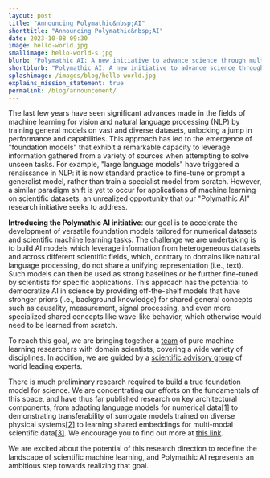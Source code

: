 ```yaml
---
layout: post
title: "Announcing Polymathic&nbsp;AI"
shorttitle: "Announcing Polymathic&nbsp;AI"
date: 2023-10-08 09:30
image: hello-world.jpg
smallimage: hello-world-s.jpg
blurb: "Polymathic AI: A new initiative to advance science through multi-disciplinary AI"
shortblurb: "Polymathic AI: A new initiative to advance science through multi-disciplinary AI"
splashimage: /images/blog/hello-world.jpg
explains_mission_statement: true
permalink: /blog/announcement/
---
```


The last few years have seen significant advances made in the fields of machine learning for vision and natural language processing (NLP) by training general models on vast and diverse datasets, unlocking a jump in performance and capabilities.
This approach has led to the emergence of "foundation models" that exhibit a remarkable capacity to leverage information gathered from a variety of sources when  attempting to solve unseen tasks.
For example, "large language models" have triggered a renaissance in NLP: it is now standard practice to fine-tune or prompt a generalist model, rather than train a specialist model from scratch.
However, a similar paradigm shift is yet to occur for applications of machine learning on scientific datasets, an unrealized opportunity that our "Polymathic AI" research initiative seeks to address.

**Introducing the Polymathic AI initiative**: our goal is to accelerate the development of versatile foundation models tailored for numerical datasets and scientific machine learning tasks.
The challenge we are undertaking is to build AI models which leverage information from heterogeneous datasets and across different scientific fields, which, contrary to domains like natural language processing, do not share a unifying representation (i.e., text).
Such models can then be used as strong baselines or be further fine-tuned by scientists for specific applications.
This approach has the potential to democratize AI in science by providing off-the-shelf models that have stronger priors (i.e., background knowledge) for shared general concepts such as causality, measurement, signal processing, and even more specialized shared concepts like wave-like behavior, which otherwise would need to be learned from scratch.

To reach this goal, we are bringing together a [team](/#team) of pure machine learning researchers with domain scientists, covering a wide variety of disciplines. In addition, we are guided by a [scientific advisory group](/#sag) of world leading experts.

There is much preliminary research required to build a true foundation model for science.
We are concentrating our efforts on the fundamentals of this space, and have thus far published research on key architectural components, from adapting language models for numerical data[[1]](/2023/10/05/xVal-number-encoding.html) to demonstrating transferability of surrogate models trained on diverse physical systems[[2]](/2023/10/05/multiple-physics-pretraining.html) to learning shared embeddings for multi-modal scientific data[[3]](/2023/10/05/astroclip.html).
We encourage you to find out more at [this link](/blog.html).

We are excited about the potential of this research direction to redefine the landscape of scientific machine learning, and Polymathic AI represents an ambitious step towards realizing that goal.
